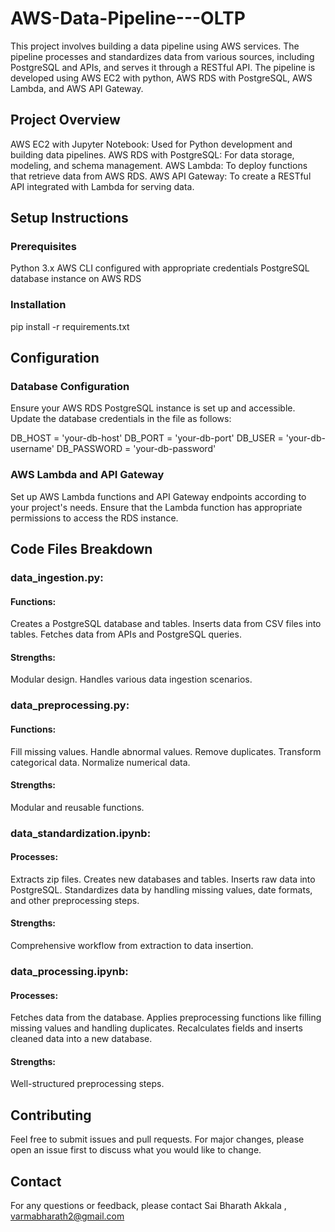 # AWS-Data-Pipeline---OLTP
This project involves building a data pipeline using AWS services. The pipeline processes and standardizes data from various sources, including PostgreSQL and APIs, and serves it through a RESTful API. The pipeline is developed using AWS EC2 with python, AWS RDS with PostgreSQL, AWS Lambda, and AWS API Gateway.

## Project Overview
AWS EC2 with Jupyter Notebook: Used for Python development and building data pipelines.
AWS RDS with PostgreSQL: For data storage, modeling, and schema management.
AWS Lambda: To deploy functions that retrieve data from AWS RDS.
AWS API Gateway: To create a RESTful API integrated with Lambda for serving data.

## Setup Instructions
### Prerequisites
Python 3.x
AWS CLI configured with appropriate credentials
PostgreSQL database instance on AWS RDS

### Installation
pip install -r requirements.txt

## Configuration
### Database Configuration
Ensure your AWS RDS PostgreSQL instance is set up and accessible. Update the database credentials in the file as follows:

DB_HOST = 'your-db-host'
DB_PORT = 'your-db-port'
DB_USER = 'your-db-username'
DB_PASSWORD = 'your-db-password'

### AWS Lambda and API Gateway
Set up AWS Lambda functions and API Gateway endpoints according to your project's needs. Ensure that the Lambda function has appropriate permissions to access the RDS instance.

## Code Files Breakdown
### data_ingestion.py:

#### Functions:
Creates a PostgreSQL database and tables.
Inserts data from CSV files into tables.
Fetches data from APIs and PostgreSQL queries.
#### Strengths:
Modular design.
Handles various data ingestion scenarios.

### data_preprocessing.py:

#### Functions:
Fill missing values.
Handle abnormal values.
Remove duplicates.
Transform categorical data.
Normalize numerical data.
#### Strengths:
Modular and reusable functions.

### data_standardization.ipynb:

#### Processes:
Extracts zip files.
Creates new databases and tables.
Inserts raw data into PostgreSQL.
Standardizes data by handling missing values, date formats, and other preprocessing steps.
#### Strengths:
Comprehensive workflow from extraction to data insertion.

### data_processing.ipynb:

#### Processes:
Fetches data from the database.
Applies preprocessing functions like filling missing values and handling duplicates.
Recalculates fields and inserts cleaned data into a new database.
#### Strengths:
Well-structured preprocessing steps.

## Contributing
Feel free to submit issues and pull requests. For major changes, please open an issue first to discuss what you would like to change.

## Contact
For any questions or feedback, please contact Sai Bharath Akkala , varmabharath2@gmail.com
